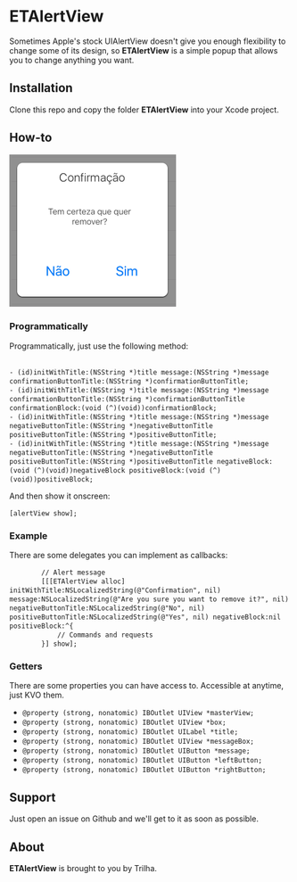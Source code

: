 ETAlertView
========
Sometimes Apple's stock UIAlertView doesn't give you enough flexibility to change some of its design, so **ETAlertView** is a simple popup that allows you to change anything you want.

Installation
--------
Clone this repo and copy the folder **ETAlertView** into your Xcode project.

How-to
--------

![image](demo.png)

### Programmatically

Programmatically, just use the following method:

```

- (id)initWithTitle:(NSString *)title message:(NSString *)message confirmationButtonTitle:(NSString *)confirmationButtonTitle;
- (id)initWithTitle:(NSString *)title message:(NSString *)message confirmationButtonTitle:(NSString *)confirmationButtonTitle confirmationBlock:(void (^)(void))confirmationBlock;
- (id)initWithTitle:(NSString *)title message:(NSString *)message negativeButtonTitle:(NSString *)negativeButtonTitle positiveButtonTitle:(NSString *)positiveButtonTitle;
- (id)initWithTitle:(NSString *)title message:(NSString *)message negativeButtonTitle:(NSString *)negativeButtonTitle positiveButtonTitle:(NSString *)positiveButtonTitle negativeBlock:(void (^)(void))negativeBlock positiveBlock:(void (^)(void))positiveBlock;
```

And then show it onscreen:

```
[alertView show];
```

### Example

There are some delegates you can implement as callbacks:

```
        // Alert message
        [[[ETAlertView alloc] initWithTitle:NSLocalizedString(@"Confirmation", nil) message:NSLocalizedString(@"Are you sure you want to remove it?", nil) negativeButtonTitle:NSLocalizedString(@"No", nil) positiveButtonTitle:NSLocalizedString(@"Yes", nil) negativeBlock:nil positiveBlock:^{
            // Commands and requests
        }] show];
```

### Getters

There are some properties you can have access to. Accessible at anytime, just KVO them. 

- `@property (strong, nonatomic) IBOutlet UIView *masterView;`
- `@property (strong, nonatomic) IBOutlet UIView *box;`
- `@property (strong, nonatomic) IBOutlet UILabel *title;`
- `@property (strong, nonatomic) IBOutlet UIView *messageBox;`
- `@property (strong, nonatomic) IBOutlet UIButton *message;`
- `@property (strong, nonatomic) IBOutlet UIButton *leftButton;`
- `@property (strong, nonatomic) IBOutlet UIButton *rightButton;`

Support
--------
Just open an issue on Github and we'll get to it as soon as possible.

About
--------
**ETAlertView** is brought to you by Trilha.

